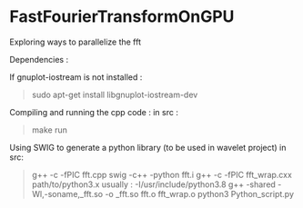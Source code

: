 # FastFourierTransformOnGPU
Exploring ways to parallelize the fft

Dependencies :

If gnuplot-iostream is not installed :
> sudo apt-get install libgnuplot-iostream-dev


Compiling and running the cpp code :
in src :
> make run

Using SWIG to generate a python library (to be used in wavelet project)
in src:
> g++ -c -fPIC fft.cpp
> swig -c++ -python fft.i
> g++ -c -fPIC fft_wrap.cxx  path/to/python3.x 	 usually : -I/usr/include/python3.8
> g++ -shared -Wl,-soname,_fft.so -o _fft.so fft.o fft_wrap.o
> python3 Python_script.py


